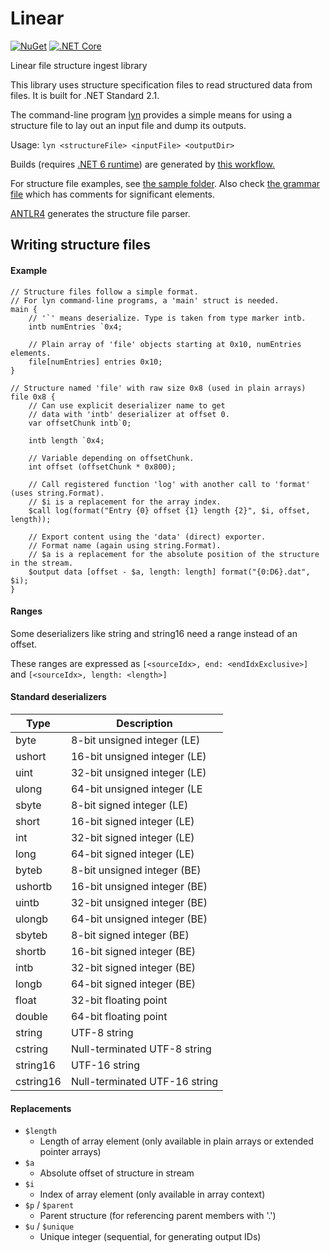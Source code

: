 # Linear
[![NuGet](https://badgen.net/nuget/v/Linear)](https://www.nuget.org/packages/Linear/) [![.NET Core](https://github.com/collectioneering/Linear/workflows/.NET/badge.svg)](https://github.com/collectioneering/Linear/actions/workflows/dotnet-build.yml)

 Linear file structure ingest library

This library uses structure specification files to read
structured data from files. It is built for .NET Standard 2.1.

The command-line program [lyn](src/lyn) provides a simple means for using
a structure file to lay out an input file and dump its outputs.

Usage: `lyn <structureFile> <inputFile> <outputDir>`

Builds (requires [.NET 6 runtime](https://get.dot.net/)) are generated by [this workflow.](https://github.com/collectioneering/Linear/actions)

For structure file examples, see [the sample folder](sample).
Also check [the grammar file](spec/Linear.g4) which has comments for significant elements.

[ANTLR4](https://github.com/antlr/antlr4) generates the structure file parser.

## Writing structure files

#### Example

```
// Structure files follow a simple format.
// For lyn command-line programs, a 'main' struct is needed.
main {
    // '`' means deserialize. Type is taken from type marker intb.
    intb numEntries `0x4;

    // Plain array of 'file' objects starting at 0x10, numEntries elements.
    file[numEntries] entries 0x10;
}

// Structure named 'file' with raw size 0x8 (used in plain arrays)
file 0x8 {
    // Can use explicit deserializer name to get
    // data with 'intb' deserializer at offset 0.
    var offsetChunk intb`0;

    intb length `0x4;
    
    // Variable depending on offsetChunk.
    int offset (offsetChunk * 0x800);
    
    // Call registered function 'log' with another call to 'format' (uses string.Format).
    // $i is a replacement for the array index.
    $call log(format("Entry {0} offset {1} length {2}", $i, offset, length));

    // Export content using the 'data' (direct) exporter.
    // Format name (again using string.Format).
    // $a is a replacement for the absolute position of the structure in the stream.
    $output data [offset - $a, length: length] format("{0:D6}.dat", $i);
}
```

#### Ranges

Some deserializers like string and string16 need a range instead of an offset.

These ranges are expressed as `[<sourceIdx>, end: <endIdxExclusive>]` and `[<sourceIdx>, length: <length>]`

#### Standard deserializers

| Type    | Description                     |
|---------|---------------------------------|
| byte      | 8-bit unsigned integer (LE)   |
| ushort    | 16-bit unsigned integer (LE)  |
| uint      | 32-bit unsigned integer (LE)  |
| ulong     | 64-bit unsigned integer (LE   |
| sbyte     | 8-bit signed integer (LE)     |
| short     | 16-bit signed integer (LE)    |
| int       | 32-bit signed integer (LE)    |
| long      | 64-bit signed integer (LE)    |
| byteb     | 8-bit unsigned integer (BE)   |
| ushortb   | 16-bit unsigned integer (BE)  |
| uintb     | 32-bit unsigned integer (BE)  |
| ulongb    | 64-bit unsigned integer (BE)  |
| sbyteb    | 8-bit signed integer  (BE)    |
| shortb    | 16-bit signed integer (BE)    |
| intb      | 32-bit signed integer (BE)    |
| longb     | 64-bit signed integer (BE)    |
| float     | 32-bit floating point         |
| double    | 64-bit floating point         |
| string    | UTF-8 string                  |
| cstring   | Null-terminated UTF-8 string  |
| string16  | UTF-16 string                 |
| cstring16 | Null-terminated UTF-16 string |

#### Replacements
* `$length`
  - Length of array element (only available in plain arrays or extended pointer arrays)
* `$a`
  - Absolute offset of structure in stream
* `$i`
  - Index of array element (only available in array context)
* `$p` / `$parent`
  - Parent structure (for referencing parent members with '.')
* `$u` / `$unique`
  - Unique integer (sequential, for generating output IDs)
